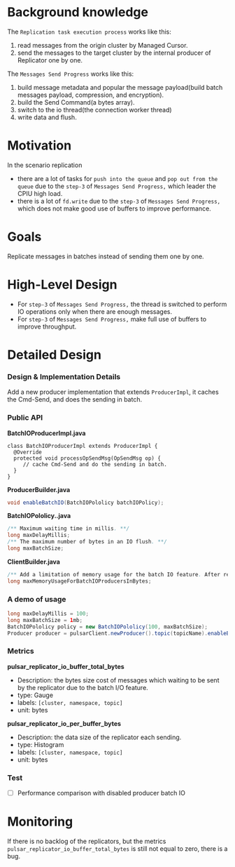 # Background knowledge

The `Replication task execution process` works like this:
1. read messages from the origin cluster by Managed Cursor.
1. send the messages to the target cluster by the internal producer of Replicator one by one.

The `Messages Send Progress` works like this:
1. build message metadata and popular the message payload(build batch messages payload, compression, and encryption).
1. build the Send Command(a bytes array).
1. switch to the io thread(the connection worker thread)
1. write data and flush.

# Motivation
In the scenario replication
- there are a lot of tasks for `push into the queue` and `pop out from the queue` due to the `step-3` of `Messages Send Progress,` which leader the CPIU high load.
- there is a lot of `fd.write` due to the `step-3` of `Messages Send Progress,` which does not make good use of buffers to improve performance.

# Goals
Replicate messages in batches instead of sending them one by one.

# High-Level Design
- For `step-3` of `Messages Send Progress,` the thread is switched to perform IO operations only when there are enough messages.
- For `step-3` of `Messages Send Progress,` make full use of buffers to improve throughput.

# Detailed Design

### Design & Implementation Details
Add a new producer implementation that extends `ProducerImpl`, it caches the Cmd-Send, and does the sending in batch.

### Public API
**BatchIOProducerImpl.java**
```
class BatchIOProducerImpl extends ProducerImpl {
  @Override
  protected void processOpSendMsg(OpSendMsg op) {
     // cache Cmd-Send and do the sending in batch.
  }
}
```

**ProducerBuilder.java**
```java
void enableBatchIO(BatchIOPololicy batchIOPolicy);
```

**BatchIOPololicy..java**
```java
/** Maximum waiting time in millis. **/
long maxDelayMillis;
/** The maximum number of bytes in an IO flush. **/
long maxBatchSize;
```

**ClientBuilder.java**
```java
/** Add a limitation of memory usage for the batch IO feature. After reaching this limitation, the messages will be sent immediately **/
long maxMemoryUsageForBatchIOProducersInBytes;
```

### A demo of usage
```java
long maxDelayMillis = 100;
long maxBatchSize = 1mb;
BatchIOPololicy policy = new BatchIOPololicy(100, maxBatchSize);
Producer producer = pulsarClient.newProducer().topic(topicName).enableBatchIO(policy).create();
```

### Metrics
**pulsar_replicator_io_buffer_total_bytes**
- Description: the bytes size cost of messages which waiting to be sent by the replicator due to the batch I/O feature.
- type: Gauge
- labels: `[cluster, namespace, topic]`
- unit: bytes

**pulsar_replicator_io_per_buffer_bytes**
- Description: the data size of the replicator each sending.
- type: Histogram
- labels: `[cluster, namespace, topic]`
- unit: bytes

### Test
- [ ] Performance comparison with disabled producer batch IO
# Monitoring
If there is no backlog of the replicators, but the metrics `pulsar_replicator_io_buffer_total_bytes` is still not equal to zero, there is a bug.
